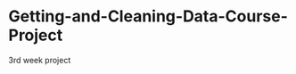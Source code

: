 Getting-and-Cleaning-Data-Course-Project
========================================

3rd week project
